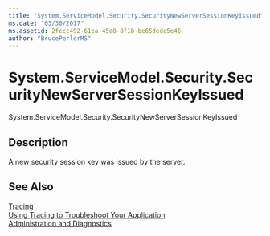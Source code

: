```yaml
---
title: "System.ServiceModel.Security.SecurityNewServerSessionKeyIssued"
ms.date: "03/30/2017"
ms.assetid: 2fccc492-61ea-45a8-8f1b-be65dedc5e46
author: "BrucePerlerMS"
---
```

# System.ServiceModel.Security.SecurityNewServerSessionKeyIssued
System.ServiceModel.Security.SecurityNewServerSessionKeyIssued  
  
## Description  
 A new security session key was issued by the server.  
  
## See Also  
 [Tracing](../../../../../docs/framework/wcf/diagnostics/tracing/index.md)  
 [Using Tracing to Troubleshoot Your Application](../../../../../docs/framework/wcf/diagnostics/tracing/using-tracing-to-troubleshoot-your-application.md)  
 [Administration and Diagnostics](../../../../../docs/framework/wcf/diagnostics/index.md)
